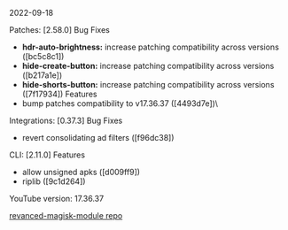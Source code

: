 2022-09-18
  
Patches:   [2.58.0] 
 Bug Fixes
* **hdr-auto-brightness:** increase patching compatibility across versions ([bc5c8c1])
* **hide-create-button:** increase patching compatibility across versions ([b217a1e])
* **hide-shorts-button:** increase patching compatibility across versions ([7f17934])
 Features
* bump patches compatibility to v17.36.37 ([4493d7e])\
   
Integrations:   [0.37.3] 
 Bug Fixes
* revert consolidating ad filters ([f96dc38])  

CLI:   [2.11.0] 
 Features
* allow unsigned apks ([d009ff9])
* riplib ([9c1d264])  

YouTube version: 17.36.37  

[revanced-magisk-module repo](https://github.com/j-hc/revanced-magisk-module)
